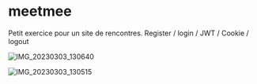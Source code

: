 # meetmee

Petit exercice pour un site de rencontres. Register / login / JWT / Cookie / logout

![IMG_20230303_130640](https://user-images.githubusercontent.com/71543496/222718471-1a95b5e6-3eb4-4d23-9c02-5507cc79fb68.jpg)

![IMG_20230303_130515](https://user-images.githubusercontent.com/71543496/222718509-19a483ab-2cfd-4357-b61b-13bd4ed176de.jpg)
